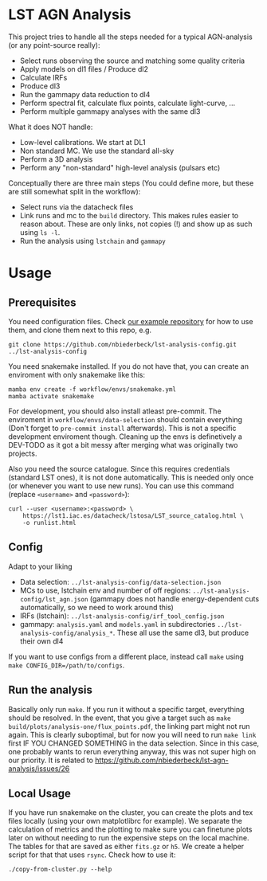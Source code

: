 # LST AGN Analysis

This project tries to handle all the steps needed for a typical AGN-analysis (or any point-source really):

- Select runs observing the source and matching some quality criteria
- Apply models on dl1 files / Produce dl2
- Calculate IRFs
- Produce dl3
- Run the gammapy data reduction to dl4
- Perform spectral fit, calculate flux points, calculate light-curve, ...
- Perform multiple gammapy analyses with the same dl3

What it does NOT handle:

- Low-level calibrations. We start at DL1
- Non standard MC. We use the standard all-sky
- Perform a 3D analysis
- Perform any "non-standard" high-level analysis (pulsars etc)

Conceptually there are three main steps (You could define more, but these are still somewhat split in the workflow):

- Select runs via the datacheck files
- Link runs and mc to the `build` directory. This makes rules easier to reason about. These are only links, not copies (!) and show up as such using `ls -l`.
- Run the analysis using `lstchain` and `gammapy`

# Usage

## Prerequisites

You need configuration files. Check [our example repository](https://github.com/nbiederbeck/lst-analysis-config) for how to use them, and clone them next to this repo, e.g.

```
git clone https://github.com/nbiederbeck/lst-analysis-config.git ../lst-analysis-config
```

You need snakemake installed. If you do not have that, you can create an enviroment with only snakemake like this:

```
mamba env create -f workflow/envs/snakemake.yml
mamba activate snakemake
```

For development, you should also install atleast pre-commit.
The enviroment in `workflow/envs/data-selection` should contain everything (Don't forget to `pre-commit install` afterwards).
This is not a specific development enviroment though.
Cleaning up the envs is definetively a DEV-TODO as it got a bit messy after merging what was originally two projects.

Also you need the source catalogue. Since this requires credentials (standard LST ones), it is not done automatically.
This is needed only once (or whenever you want to use new runs).
You can use this command (replace `<username>` and `<password>`):

```
curl --user <username>:<password> \
    https://lst1.iac.es/datacheck/lstosa/LST_source_catalog.html \
    -o runlist.html
```

## Config

Adapt to your liking

- Data selection: `../lst-analysis-config/data-selection.json`
- MCs to use, lstchain env and number of off regions: `../lst-analysis-config/lst_agn.json` (gammapy does not handle energy-dependent cuts automatically, so we need to work around this)
- IRFs (lstchain): `../lst-analysis-config/irf_tool_config.json`
- gammapy: `analysis.yaml` and `models.yaml` in subdirectories `../lst-analysis-config/analysis_*`. These all use the same dl3, but produce their own dl4

If you want to use configs from a different place, instead call `make` using `make CONFIG_DIR=/path/to/configs`.

## Run the analysis

Basically only run `make`.
If you run it without a specific target, everything should be resolved.
In the event, that you give a target such as `make build/plots/analysis-one/flux_points.pdf`, the linking part might not run again.
This is clearly suboptimal, but for now you will need to run `make link` first IF YOU CHANGED SOMETHING in the data selection.
Since in this case, one probably wants to rerun everything anyway, this was not super high on our priority.
It is related to https://github.com/nbiederbeck/lst-agn-analysis/issues/26

## Local Usage

If you have run snakemake on the cluster, you can create the plots and tex files locally (using your own matplotlibrc for example).
We separate the calculation of metrics and the plotting to make sure you can finetune plots later on without needing to
run the expensive steps on the local machine. The tables for that are saved as either `fits.gz` or `h5`.
We create a helper script for that that uses `rsync`. Check how to use it:

```
./copy-from-cluster.py --help
```
